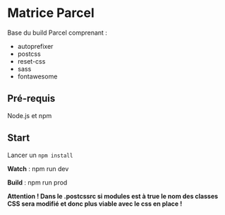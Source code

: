 # Matrice Parcel

Base du build Parcel comprenant : 
- autoprefixer
- postcss
- reset-css
- sass
- fontawesome

## Pré-requis 
Node.js et npm

## Start 
Lancer un `npm install`

**Watch** : npm run dev

**Build** : npm run prod

**Attention ! Dans le .postcssrc si modules est à true le nom des classes CSS sera modifié et donc plus viable avec le css en place !**